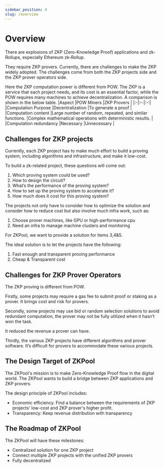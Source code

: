 ```yaml
---
sidebar_position: 4
slug: /overview
---
```


# Overview

There are explosions of ZKP (Zero-Knowledge Proof) applications and zk-Rollups, especially Ethereum zk-Rollup.

They require ZKP provers. Currently, there are challenges to make the ZKP widely adopted. The challenges come from both the ZKP projects side and the ZKP prover operators side.

Here the ZKP computation power is different from POW. The ZKP is a service that each project needs, and its cost is an essential factor, while the POW requires many machines to achieve decentralization. A comparison is shown in the below table.
|Aspect |POW Miners |ZKP Provers |
|:-|:-:|:-:|  
|Computation Purpose |Decentralization |To generate a proof |
|Computation content |Large number of random, repeated, and similar functions. |Complex mathematical operations with deterministic results. |
|Computation redundancy |Necessary |Unnecessary |

## Challenges for ZKP projects

Currently, each ZKP project has to make much effort to build a proving system, including algorithms and infrastructure, and make it low-cost. 

To build a zk-related project, these questions will come out:

1. Which proving system could be used?
2. How to design the circuit?
3. What’s the performance of the proving system?
4. How to set up the proving system to accelerate it?
5. How much does it cost for this proving system?

The projects not only have to consider how to optimize the solution and consider how to reduce cost but also involve much infra work, such as:

1. Choose prover machines, like GPU or high-performance cpu
2. Need an infra to manage machine clusters and monitoring

For ZKPool, we want to provide a solution for items 3,4&5.

The ideal solution is to let the projects have the following:

1. Fast enough and transparent proving performance 
2. Cheap & Transparent cost

## Challenges for ZKP Prover Operators

The ZKP proving is different from POW. 

Firstly, some projects may require a gas fee to submit proof or staking as a prover. It brings cost and risk for provers. 

Secondly, some projects may use bid or random selection solutions to avoid redundant computation, the prover may not be fully utilized when it hasn’t won the task.

It reduced the revenue a prover can have. 

Thirdly, the various ZKP projects have different algorithms and prover software. It’s difficult for provers to accommodate these various projects.

## The Design Target of ZKPool

The ZKPool's mission is to make Zero-Knowledge Proof flow in the digital world. The ZKPool wants to build a bridge between ZKP applications and ZKP provers. 

The design principle of ZKPool includes:

- Economic efficiency. Find a balance between the requirements of ZKP projects' low-cost and ZKP prover's higher profit.
- Transparency: Keep revenue distribution with transparency

## The Roadmap of ZKPool
The ZKPool will have these milestones:
- Centralized solution for one ZKP project
- Connect multiple ZKP projects with the unified ZKP provers
- Fully decentralized


